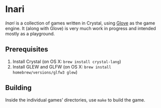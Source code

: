 # Inari

_Inari_ is a collection of games written in Crystal, using [Glove](https://github.com/ddfreyne/glove) as the game engine. It (along with Glove) is very much work in progress and intended mostly as a playground.

## Prerequisites

1. Install Crystal (on OS X: `brew install crystal-lang`)
2. Install GLEW and GLFW (on OS X: `brew install homebrew/versions/glfw3 glew`)

## Building

Inside the individual games’ directories, use `make` to build the game.
